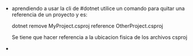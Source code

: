 - aprendiendo a usar la cli de #dotnet utilice un comando para quitar una referencia de un proyecto y es:
  
  dotnet remove MyProject.csproj reference OtherProject.csproj
  
  Se tiene que hacer referencia a la ubicacion fisica de los archivos csproj
-